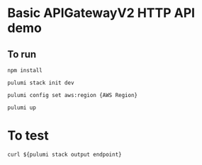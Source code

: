 # Basic APIGatewayV2 HTTP API demo

## To run

`npm install`

`pulumi stack init dev`

`pulumi config set aws:region {AWS Region}`

`pulumi up`

# To test
`curl ${pulumi stack output endpoint}`